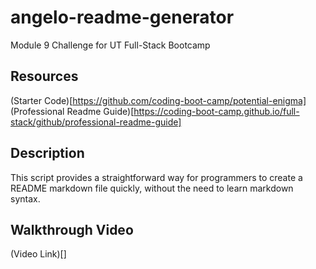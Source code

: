 # angelo-readme-generator
Module 9 Challenge for UT Full-Stack Bootcamp

## Resources
(Starter Code)[https://github.com/coding-boot-camp/potential-enigma]
(Professional Readme Guide)[https://coding-boot-camp.github.io/full-stack/github/professional-readme-guide]

## Description
This script provides a straightforward way for programmers to create a README markdown file quickly, without the need to learn markdown syntax. 

## Walkthrough Video
(Video Link)[]